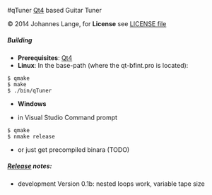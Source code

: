 #qTuner
[Qt4](https://qt-project.org/) based Guitar Tuner

&copy; 2014 Johannes Lange,
for **License** see [LICENSE file](LICENSE)


##### Building
- **Prerequisites**: [Qt4](https://qt-project.org/)
- **Linux**: In the base-path (where the qt-bfint.pro is located):
<pre><code>$ qmake
$ make
$ ./bin/qTuner</pre></code>
- **Windows**
 * in Visual Studio Command prompt
<pre><code>$ qmake
$ nmake release</pre></code>
 * or just get precompiled binara (TODO)


##### [Release](https://github.com/johannes-lange/qTuner/releases) notes:
- development Version 0.1b: nested loops work, variable tape size
